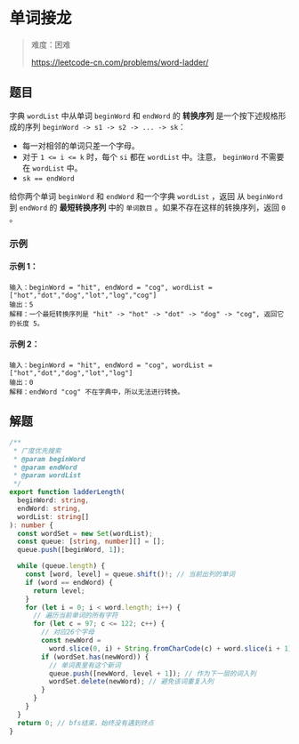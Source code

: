 # 单词接龙

> 难度：困难
>
> https://leetcode-cn.com/problems/word-ladder/

## 题目

字典 `wordList` 中从单词 `beginWord` 和 `endWord` 的 **转换序列** 是一个按下述规格形成的序列 `beginWord -> s1 -> s2 -> ... -> sk`：

- 每一对相邻的单词只差一个字母。
- 对于 `1 <= i <= k` 时，每个 `si` 都在 `wordList` 中。注意， `beginWord` 不需要在 `wordList` 中。
- `sk == endWord`

给你两个单词 `beginWord` 和 `endWord` 和一个字典 `wordList` ，返回 从 `beginWord` 到 `endWord` 的 **最短转换序列** 中的 `单词数目`
。如果不存在这样的转换序列，返回 `0` 。

### 示例

#### 示例 1：

```
输入：beginWord = "hit", endWord = "cog", wordList = ["hot","dot","dog","lot","log","cog"]
输出：5
解释：一个最短转换序列是 "hit" -> "hot" -> "dot" -> "dog" -> "cog", 返回它的长度 5。
```

#### 示例 2：

```
输入：beginWord = "hit", endWord = "cog", wordList = ["hot","dot","dog","lot","log"]
输出：0
解释：endWord "cog" 不在字典中，所以无法进行转换。
```

## 解题

```typescript
/**
 * 广度优先搜索
 * @param beginWord
 * @param endWord
 * @param wordList
 */
export function ladderLength(
  beginWord: string,
  endWord: string,
  wordList: string[]
): number {
  const wordSet = new Set(wordList);
  const queue: [string, number][] = [];
  queue.push([beginWord, 1]);

  while (queue.length) {
    const [word, level] = queue.shift()!; // 当前出列的单词
    if (word == endWord) {
      return level;
    }
    for (let i = 0; i < word.length; i++) {
      // 遍历当前单词的所有字符
      for (let c = 97; c <= 122; c++) {
        // 对应26个字母
        const newWord =
          word.slice(0, i) + String.fromCharCode(c) + word.slice(i + 1); // 形成新词
        if (wordSet.has(newWord)) {
          // 单词表里有这个新词
          queue.push([newWord, level + 1]); // 作为下一层的词入列
          wordSet.delete(newWord); // 避免该词重复入列
        }
      }
    }
  }
  return 0; // bfs结束，始终没有遇到终点
}
```